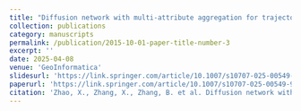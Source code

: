 ```yaml
---
title: "Diffusion network with multi-attribute aggregation for trajectory generation"
collection: publications
category: manuscripts
permalink: /publication/2015-10-01-paper-title-number-3
excerpt: ''
date: 2025-04-08
venue: 'GeoInformatica'
slidesurl: 'https://link.springer.com/article/10.1007/s10707-025-00549-9'
paperurl: 'https://link.springer.com/article/10.1007/s10707-025-00549-9'
citation: 'Zhao, X., Zhang, X., Zhang, B. et al. Diffusion network with multi-attribute aggregation for trajectory generation. Geoinformatica (2025).'
---
```

